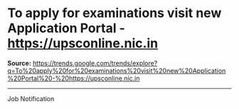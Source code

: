 # To apply for examinations visit new Application Portal - https://upsconline.nic.in

**Source:** https://trends.google.com/trends/explore?q=To%20apply%20for%20examinations%20visit%20new%20Application%20Portal%20-%20https://upsconline.nic.in

---

Job Notification
